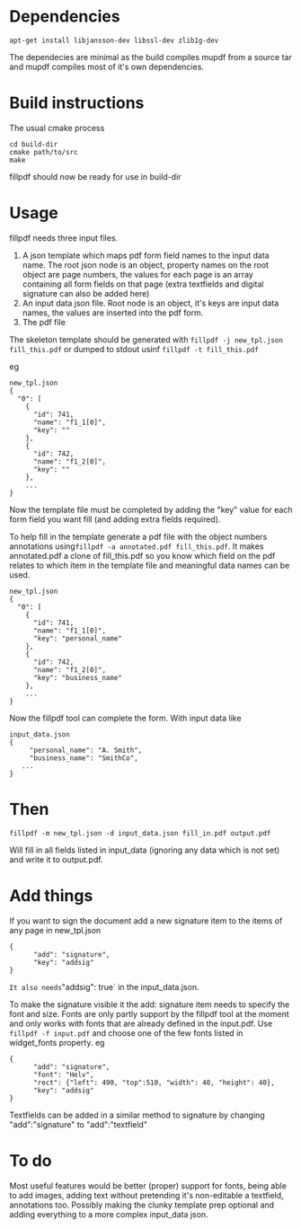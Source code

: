 # Dependencies

```apt-get install libjansson-dev libssl-dev zlib1g-dev```

The dependecies are minimal as the build compiles mupdf from a source tar and mupdf compiles most of it's own dependencies.

# Build instructions

The usual cmake process

```mkdir build-dir
cd build-dir
cmake path/to/src
make
```

fillpdf should now be ready for use in build-dir


# Usage

fillpdf needs three input files. 

1. A json template which maps pdf form field names to the input data name. The root json node is an object, property names on the root object are page numbers, the values for each page is an array containing all form fields on that page (extra textfields and digital signature can also be added here)
2. An input data json file. Root node is an object, it's keys are input data names, the values are inserted into the pdf form.
3. The pdf file

The skeleton template should be generated with `fillpdf -j new_tpl.json fill_this.pdf` or dumped to stdout usinf `fillpdf -t fill_this.pdf`

eg
```
new_tpl.json
{
  "0": [
    {
      "id": 741,
      "name": "f1_1[0]",
      "key": ""
    },
    {
      "id": 742,
      "name": "f1_2[0]",
      "key": ""
    },
    ...
}
```

Now the template file must be completed by adding the "key" value for each form field you want fill (and adding extra fields required).

To help fill in the template generate a pdf file with the object numbers annotations using`fillpdf -a annotated.pdf fill_this.pdf`. It makes annotated.pdf a clone of fill_this.pdf so you know which field on the pdf relates to which item in the template file and meaningful data names can be used.


```
new_tpl.json
{
  "0": [
    {
      "id": 741,
      "name": "f1_1[0]",
      "key": "personal_name"
    },
    {
      "id": 742,
      "name": "f1_2[0]",
      "key": "business_name"
    },
    ...
}
```

Now the fillpdf tool can complete the form. With input data like

```
input_data.json
{
	 "personal_name": "A. Smith", 
	 "business_name": "SmithCo",
   ...
}
```

# Then

```
fillpdf -m new_tpl.json -d input_data.json fill_in.pdf output.pdf
``` 

Will fill in all fields listed in input_data (ignoring any data which is not set) and write it to output.pdf.

# Add things
If you want to sign the document add a new signature item to the items of any page in new_tpl.json


```
{
      "add": "signature",
      "key": "addsig"
}
```
`
It also needs `"addsig": true` in the input_data.json. 

To make the signature visible it the add: signature item needs to specify the font and size. Fonts are only partly support by the fillpdf tool at the moment and only works with fonts that are already defined in the input.pdf. Use `fillpdf -f input.pdf` and choose one of the few fonts listed in widget_fonts property. eg

```
{
      "add": "signature",
      "font": "Helv",
      "rect": {"left": 490, "top":510, "width": 40, "height": 40},
      "key": "addsig"
}
```

Textfields can be added in a similar method to signature by changing "add":"signature" to "add":"textfield"

# To do
Most useful features would be better (proper) support for fonts, being able to add images, adding text without pretending it's non-editable a textfield, annotations too. Possibly making the clunky template prep optional and adding everything to a more complex input_data json. 
